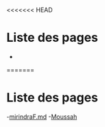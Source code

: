 <<<<<<< HEAD
# Liste des pages 
-
=======
# Liste des pages
-[mirindraF.md](https://github.com/rakotomandimby/insi101/blob/main/projet/mirindraF.md)
-[Moussah](Moussah.md)
